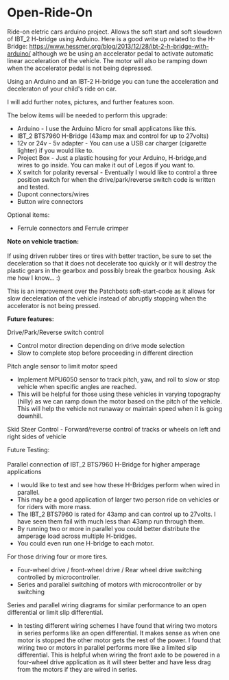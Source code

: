 # Open-Ride-On

Ride-on eletric cars arduino project. Allows the soft start and soft slowdown of IBT_2 H-bridge using Arduino.
	Here is a good write up related to the H-Bridge: https://www.hessmer.org/blog/2013/12/28/ibt-2-h-bridge-with-arduino/ although we be using an accelerator pedal to activate automatic linear acceleration of the vehicle. The motor will also be ramping down when the accelerator pedal is not being depressed. 
 

Using an Arduino and an IBT-2 H-bridge you can tune the acceleration and deceleraton of your child's ride on car.

I will add further notes, pictures, and further features soon.

The below items will be needed to perform this upgrade:

- Arduino - I use the Arduino Micro for small applicatons like this. <br>
- IBT_2 BTS7960 H-Bridge (43amp max and control for up to 27volts)<br>
- 12v or 24v - 5v adapter - You can use a USB car charger (cigarette lighter) if you would like to. <br>
- Project Box - Just a plastic housing for your Arduino, H-bridge,and wires to go inside. You can make it out of Legos if you want to. <br>
- X switch for polarity reversal - Eventually I would like to control a three position switch for when the drive/park/reverse switch code is written and tested.<br>   
- Dupont connectors/wires<br>
- Button wire connectors<br>

Optional items:<br>
- Ferrule connectors and Ferrule crimper<br>

<b>Note on vehicle traction:</b><br>
<br>
If using driven rubber tires or tires with better traction, be sure to set the deceleration so that it does not decelerate too quickly or it will destroy the plastic gears in the gearbox and possibly break the gearbox housing. Ask me how I know... :)<br>

This is an improvement over the Patchbots soft-start-code as it allows for slow deceleration of the vehicle instead of abruptly stopping when the accelerator is not being pressed. <br>

<b>Future features:</b><br> 

Drive/Park/Reverse switch control<br>
- Control motor direction depending on drive mode selection
- Slow to complete stop before proceeding in different 
direction
	
Pitch angle sensor to limit motor speed<br>
- Implement MPU6050 sensor to track pitch, yaw, and roll to
slow or stop vehicle when specific angles are reached.<br>
- This will be helpful for those using these vehicles in varying topography (hilly) as we can ramp down the motor based on the pitch of the vehicle. This will help the vehicle not runaway or maintain speed when it is going downhill.<br>

Skid Steer Control - Forward/reverse control of tracks or wheels on left and right sides of vehicle<br>

Future Testing: <br>
<br>
Parallel connection of IBT_2 BTS7960 H-Bridge for higher amperage applications<br>
- I would like to test and see how these H-Bridges perform when wired in parallel.<br> 
- This may be a good application of larger two person ride on vehicles or for riders with more mass.<br>
- The IBT_2 BTS7960 is rated for 43amp and can control up to 27volts. I have seen them fail with much less than 43amp run through them.<br>
- By running two or more in parallel you could better distribute the amperage load across multiple H-bridges.<br>
- You could even run one H-bridge to each motor.<br>  

For those driving four or more tires. <br>
- Four-wheel drive / front-wheel drive / Rear wheel drive switching controlled by microcontroller.<br>
- Series and parallel switching of motors with microcontroller or by switching<br>
 
Series and parallel wiring diagrams for similar performance to an open differential or limit slip differential.<br>
- In testing different wiring schemes I have found that wiring two motors in series performs like an open differential. It makes sense as when one motor is stopped the other motor gets the rest of the power. I found that wiring two or motors in parallel performs more like a limited slip differential. This is helpful when wiring the front axle to be powered in a four-wheel drive application as it will steer better and have less drag from the motors if they are wired in series.  
 

